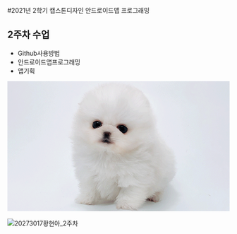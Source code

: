 #2021년 2학기 캡스톤디자인 안드로이드맵 프로그래밍

## 2주차 수업
 - Github사용방법
 - 안드로이드앱프로그래밍
 - 앱기획

  <img width="" height="" src="./png/dog.png"></img>

![20273017황현아_2주차](https://user-images.githubusercontent.com/80746336/132335320-d24e9cb2-dffb-42ef-bbd3-c9f4796dd649.PNG)

